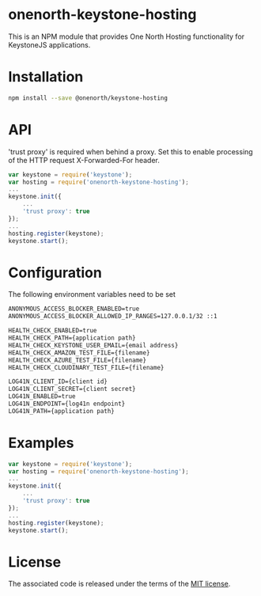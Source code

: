 # onenorth-keystone-hosting

This is an NPM module that provides One North Hosting functionality for KeystoneJS applications.

# Installation

```sh
npm install --save @onenorth/keystone-hosting
```

# API

'trust proxy' is required when behind a proxy.  Set this to enable processing of the HTTP request X-Forwarded-For header.  

```js
var keystone = require('keystone');
var hosting = require('onenorth-keystone-hosting');
...
keystone.init({
    ...
    'trust proxy': true
});
...
hosting.register(keystone);
keystone.start();
```
# Configuration

The following environment variables need to be set

```txt
ANONYMOUS_ACCESS_BLOCKER_ENABLED=true
ANONYMOUS_ACCESS_BLOCKER_ALLOWED_IP_RANGES=127.0.0.1/32 ::1

HEALTH_CHECK_ENABLED=true
HEALTH_CHECK_PATH={application path}
HEALTH_CHECK_KEYSTONE_USER_EMAIL={email address}
HEALTH_CHECK_AMAZON_TEST_FILE={filename}
HEALTH_CHECK_AZURE_TEST_FILE={filename}
HEALTH_CHECK_CLOUDINARY_TEST_FILE={filename}

LOG41N_CLIENT_ID={client id}
LOG41N_CLIENT_SECRET={client secret}
LOG41N_ENABLED=true
LOG41N_ENDPOINT={log41n endpoint}
LOG41N_PATH={application path}
```

# Examples

```js
var keystone = require('keystone');
var hosting = require('onenorth-keystone-hosting');
...
keystone.init({
    ...
    'trust proxy': true
});
...
hosting.register(keystone);
keystone.start();
```

# License

The associated code is released under the terms of the [MIT license](http://onenorth.mit-license.org).
